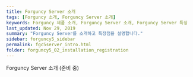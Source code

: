 ```yaml
---
title: Forguncy Server 소개
tags: [Forguncy 소개, Forguncy Server 소개]
keywords: Forguncy 제품 소개, Forguncy Server 소개, Forguncy Server 특징
last_updated: Nov 29, 2019
summary: "Forguncy Server를 소개하고 특장점을 설명합니다."
sidebar: forguncy5_sidebar
permalink: fgc5server_intro.html
folder: forguncy5_02_installation_registration
---
```


Forguncy Server 소개 (준비 중)